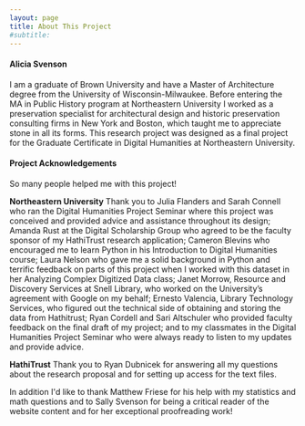 ```yaml
---
layout: page
title: About This Project
#subtitle: 
---
```


#### Alicia Svenson

I am a graduate of Brown University and have a Master of Architecture degree from the University of Wisconsin-Milwaukee. Before entering the MA in Public History program at Northeastern University I worked as a preservation specialist for architectural design and historic preservation consulting firms in New York and Boston, which taught me to appreciate stone in all its forms. This research project was designed as a final project for the Graduate Certificate in Digital Humanities at Northeastern University.

#### Project Acknowledgements

So many people helped me with this project!

**Northeastern University**
Thank you to Julia Flanders and Sarah Connell who ran the Digital Humanities Project Seminar where this project was conceived and provided advice and assistance throughout its design; Amanda Rust at the Digital Scholarship Group who agreed to be the faculty sponsor of my HathiTrust research application; Cameron Blevins who encouraged me to learn Python in his Introduction to Digital Humanities course; Laura Nelson who gave me a solid background in Python and terrific feedback on parts of this project when I worked with this dataset in her Analyzing Complex Digitized Data class; Janet Morrow, Resource and Discovery Services at Snell Library, who worked on the University’s agreement with Google on my behalf; Ernesto Valencia, Library Technology Services, who figured out the technical side of obtaining and storing the data from Hathitrust; Ryan Cordell and Sari Altschuler who provided faculty feedback on the final draft of my project; and to my classmates in the Digital Humanities Project Seminar who were always ready to listen to my updates and provide advice.

**HathiTrust**
Thank you to Ryan Dubnicek for answering all my questions about the research proposal and for setting up access for the text files.


In addition I'd like to thank Matthew Friese for his help with my statistics and math questions and to Sally Svenson for being a critical reader of the website content and for her exceptional proofreading work!


